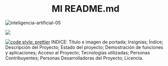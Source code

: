 <h1 align="center"> MI README.md</h1>



![inteligencia-artificial-05](https://github.com/prasamsacl/DWES/assets/113896447/6427ddd3-4854-40a0-b349-188d44e35729)
  <p align="left">
   <img src="https://img.shields.io/badge/STATUS-EN%20DESAROLLO-green">
   </p>
   
[![code style: prettier](https://img.shields.io/badge/code_style-prettier-ff69b4.svg?style=flat-square)](https://github.com/prettier/prettier)
INDICE:
Título e imagen de portada;
Insignias;
Índice;
Descripción del Proyecto;
Estado del proyecto;
Demostración de funciones y aplicaciones;
Acceso al Proyecto;
Tecnologías utilizadas;
Personas Contribuyentes;
Personas Desarrolladoras del Proyecto;
Licencia.
